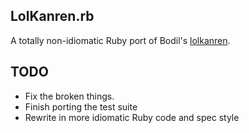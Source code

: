 ## LolKanren.rb

A totally non-idiomatic Ruby port of Bodil's [lolkanren](https://github.com/bodil/lolkanren/).

## TODO
* Fix the broken things.
* Finish porting the test suite
* Rewrite in more idiomatic Ruby code and spec style
